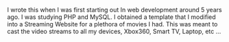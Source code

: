 I wrote this when I was first starting out In web development around 5 years ago.
I was studying PHP and MySQL. I obtained a template that I modified into a Streaming Website for a plethora of movies I had.
This was meant to cast the video streams to all my devices, Xbox360, Smart TV, Laptop, etc ...
